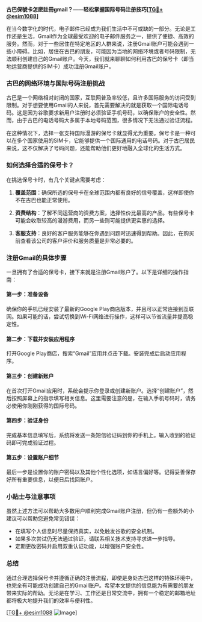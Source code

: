 **古巴保號卡怎麽註冊gmail？——轻松掌握国际号码注册技巧[[TG💪+ @esim1088](https://t.me/s/esim1088)]**

在当今数字化的时代，电子邮件已经成为我们生活中不可或缺的一部分。无论是工作还是生活，Gmail作为全球最受欢迎的电子邮件服务之一，提供了便捷、高效的服务。然而，对于一些居住在特定地区的人群来说，注册Gmail账户可能会遇到一些小障碍。比如，居住在古巴的朋友，可能因为当地的网络环境或者号码限制，无法顺利创建自己的Gmail账户。今天，我们就来聊聊如何利用古巴的保号卡（即当地运营商提供的SIM卡）成功注册Gmail账户。

### 古巴的网络环境与国际号码注册挑战

古巴是一个网络相对封闭的国家，互联网普及率较低，且许多国际服务的访问受到限制。对于想要使用Gmail的人来说，首先需要解决的就是获取一个国际电话号码。这是因为谷歌要求新用户注册时必须验证手机号码，以确保账户的安全性。然而，由于古巴的电话号码大多属于本地号码范围，很多情况下无法通过验证流程。

在这种情况下，选择一张支持国际漫游的保号卡就显得尤为重要。保号卡是一种可以在多个国家使用的SIM卡，它能够提供一个国际通用的电话号码。对于古巴居民来说，这不仅解决了号码问题，还能帮助他们更好地融入全球化的生活方式。

### 如何选择合适的保号卡？

在挑选保号卡时，有几个关键点需要考虑：

1. **覆盖范围**：确保所选的保号卡在全球范围内都有良好的信号覆盖，这样即使你不在古巴也能正常使用。
   
2. **资费结构**：了解不同运营商的资费方案，选择性价比最高的产品。有些保号卡可能会收取较高的漫游费用，而另一些则可能提供更实惠的选择。

3. **客服支持**：良好的客户服务能够在你遇到问题时迅速得到帮助。因此，在购买前查看该公司的客户评价和服务质量是非常必要的。

### 注册Gmail的具体步骤

一旦拥有了合适的保号卡，接下来就是注册Gmail账户了。以下是详细的操作指南：

#### 第一步：准备设备
确保你的手机已经安装了最新的Google Play商店版本，并且可以正常连接到互联网。如果可能的话，尝试切换到Wi-Fi网络进行操作，这样可以节省流量并提高稳定性。

#### 第二步：下载并安装应用程序
打开Google Play商店，搜索“Gmail”应用并点击下载。安装完成后启动应用程序。

#### 第三步：创建新账户
在首次打开Gmail应用时，系统会提示你登录或创建新账户。选择“创建账户”，然后按照屏幕上的指示填写相关信息。这里需要注意的是，在输入手机号码时，请务必使用你刚刚获得的国际号码。

#### 第四步：验证身份
完成基本信息填写后，系统将发送一条短信验证码到你的手机上。输入收到的验证码即可完成验证过程。

#### 第五步：设置账户细节
最后一步是设置你的账户密码以及其他个性化选项，如语言偏好等。记得妥善保存好所有重要信息，以便日后找回账户。

### 小贴士与注意事项

虽然上述方法可以帮助大多数用户顺利完成Gmail账户注册，但仍有一些额外的小建议可以帮助您避免常见错误：

- 在填写个人信息时尽量保持真实，以免触发谷歌的安全机制。
- 如果多次尝试仍无法通过验证，请联系相关技术支持寻求进一步指导。
- 定期更改密码并启用双重认证功能，以增强账户安全性。

### 总结

通过合理选择保号卡并遵循正确的注册流程，即使是身处古巴这样的特殊环境中，也完全有可能成功创建自己的Gmail账户。希望本文提供的信息能为有需要的朋友带来实际的帮助。无论是在学习、工作还是日常交流中，拥有一个稳定的邮箱地址都将极大地提升我们的效率与便利性。

[[TG💪+ @esim1088](https://t.me/s/esim1088) ![Image](https://i.postimg.cc/4NQfJmqS/Snipaste-2025-05-13-00-14-12.png)]